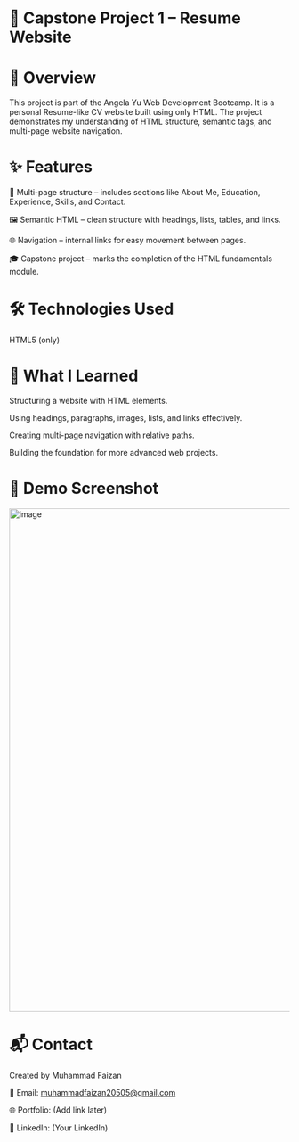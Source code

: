 # 📄 Capstone Project 1 – Resume Website
# 📌 Overview

This project is part of the Angela Yu Web Development Bootcamp. It is a personal Resume-like CV website built using only HTML. The project demonstrates my understanding of HTML structure, semantic tags, and multi-page website navigation.

# ✨ Features

📑 Multi-page structure – includes sections like About Me, Education, Experience, Skills, and Contact.

🖼 Semantic HTML – clean structure with headings, lists, tables, and links.

🌐 Navigation – internal links for easy movement between pages.

🎓 Capstone project – marks the completion of the HTML fundamentals module.

# 🛠 Technologies Used

HTML5 (only)

# 📖 What I Learned

Structuring a website with HTML elements.

Using headings, paragraphs, images, lists, and links effectively.

Creating multi-page navigation with relative paths.

Building the foundation for more advanced web projects.

# 📸 Demo Screenshot

<img width="1898" height="903" alt="image" src="https://github.com/user-attachments/assets/7a9641af-48f6-48ce-8185-cba6e9deb6a6" />

# 📬 Contact

Created by Muhammad Faizan

📧 Email: muhammadfaizan20505@gmail.com

🌐 Portfolio: (Add link later)

💼 LinkedIn: (Your LinkedIn)
